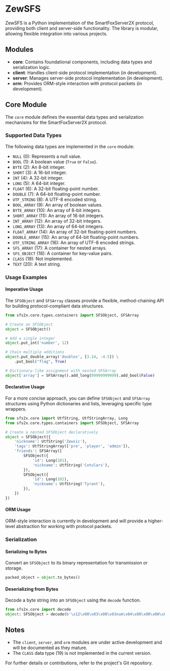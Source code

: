 # ZewSFS

ZewSFS is a Python implementation of the SmartFoxServer2X protocol, providing both client and server-side functionality. The library is modular, allowing flexible integration into various projects.

## Modules

- **core**: Contains foundational components, including data types and serialization logic.
- **client**: Handles client-side protocol implementation (in development).
- **server**: Manages server-side protocol implementation (in development).
- **orm**: Provides ORM-style interaction with protocol packets (in development).

## Core Module

The `core` module defines the essential data types and serialization mechanisms for the SmartFoxServer2X protocol.

### Supported Data Types

The following data types are implemented in the `core` module:

- `NULL` (0): Represents a null value.
- `BOOL` (1): A boolean value (`True` or `False`).
- `BYTE` (2): An 8-bit integer.
- `SHORT` (3): A 16-bit integer.
- `INT` (4): A 32-bit integer.
- `LONG` (5): A 64-bit integer.
- `FLOAT` (6): A 32-bit floating-point number.
- `DOUBLE` (7): A 64-bit floating-point number.
- `UTF_STRING` (8): A UTF-8 encoded string.
- `BOOL_ARRAY` (9): An array of boolean values.
- `BYTE_ARRAY` (10): An array of 8-bit integers.
- `SHORT_ARRAY` (11): An array of 16-bit integers.
- `INT_ARRAY` (12): An array of 32-bit integers.
- `LONG_ARRAY` (13): An array of 64-bit integers.
- `FLOAT_ARRAY` (14): An array of 32-bit floating-point numbers.
- `DOUBLE_ARRAY` (15): An array of 64-bit floating-point numbers.
- `UTF_STRING_ARRAY` (16): An array of UTF-8 encoded strings.
- `SFS_ARRAY` (17): A container for nested arrays.
- `SFS_OBJECT` (18): A container for key-value pairs.
- `CLASS` (19): Not implemented.
- `TEXT` (20): A text string.

### Usage Examples

#### Imperative Usage

The `SFSObject` and `SFSArray` classes provide a flexible, method-chaining API for building protocol-compliant data structures.

```python
from sfs2x.core.types.containers import SFSObject, SFSArray

# Create an SFSObject
object = SFSObject()

# Add a single integer
object.put_int('number', 12)

# Chain multiple additions
object.put_double_array('doubles', [3.14, -4.5]) \
    .put_bool("flag", True)

# Dictionary-like assignment with nested SFSArray
object['array'] = SFSArray().add_long(99999999999).add_bool(False)
```

#### Declarative Usage

For a more concise approach, you can define `SFSObject` and `SFSArray` structures using Python dictionaries and lists, leveraging specific type wrappers.

```python
from sfs2x.core import UtfString, UtfStringArray, Long
from sfs2x.core.types.containers import SFSObject, SFSArray

# Create a nested SFSObject declaratively
object = SFSObject({
    'nickname': UtfString('Zewsic'),
    'tags': UtfStringArray(['pro', 'player', 'admin']),
    'friends': SFSArray([
        SFSObject({
            'id': Long(101),
            'nickname': UtfString('Cotulars'),
        }),
        SFSObject({
            'id': Long(102),
            'nickname': UtfString('Tyrant'),
        }),
    ])
})
```

#### ORM Usage

ORM-style interaction is currently in development and will provide a higher-level abstraction for working with protocol packets.

### Serialization

#### Serializing to Bytes

Convert an `SFSObject` to its binary representation for transmission or storage.

```python
packed_object = object.to_bytes()
```

#### Deserializing from Bytes

Decode a byte string into an `SFSObject` using the `decode` function.

```python
from sfs2x.core import decode
object: SFSObject = decode(b'\x12\x00\x03\x00\x03num\x04\x00\x00\x00\x0c\x00\x03str\x08\x00\x05Hello')
```

## Notes

- The `client`, `server`, and `orm` modules are under active development and will be documented as they mature.
- The `CLASS` data type (19) is not implemented in the current version.

For further details or contributions, refer to the project's Git repository.
